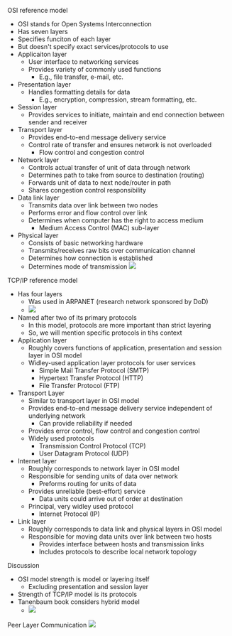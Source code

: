 OSI reference model 
 - OSI stands for Open Systems Interconnection 
 - Has seven layers
 - Specifies funciton of each layer
 - But doesn't specify exact services/protocols to use 
 - Applicaiton layer
	 - User interface to networking services 
	 - Provides variety of commonly used functions
		 - E.g., file transfer, e-mail, etc.
- Presentation layer
	- Handles formatting details for data
		- E.g., encryption, compression, stream formatting, etc. 
- Session layer
	- Provides services to initiate, maintain and end connection between sender and receiver
- Transport layer 
	- Provides end-to-end message delivery service
	- Control rate of transfer and ensures network is not overloaded 
		- Flow control and congestion control 
- Network layer
	- Controls actual transfer of unit of data through network 
	- Determines path to take from source to destination (routing)
	- Forwards unit of data to next node/router in path 
	- Shares congestion control responsibility 
- Data link layer
	- Transmits data over link between two nodes 
	- Performs error and flow control over link 
	- Determines when computer has the right to access medium 
		- Medium Access Control (MAC) sub-layer
- Physical layer
	- Consists of basic networking hardware
	- Transmits/receives raw bits over communication channel 
	- Determines how connection is established 
	- Determines mode of transmission 
![](Pasted%20image%2020240318143612.png)

TCP/IP reference model 
 - Has four layers
	 - Was used in ARPANET (research network sponsored by DoD)
	 - ![](Pasted%20image%2020240318143728.png)
- Named after two of its primary protocols 
	- In this model, protocols are more important than strict layering 
	- So, we will mention specific protocols in tihs context 
- Application layer 
	- Roughly covers functions of application, presentation and session layer in OSI model
	- Widley-used application layer protocols for user services 
		- Simple Mail Transfer Protocol (SMTP)
		- Hypertext Transfer Protocol (HTTP)
		- File Transfer Protocol (FTP)
- Transport Layer 
	- Similar to transport layer in OSI model 
	- Provides end-to-end message delivery service independent of underlying network 
		- Can provide reliability if needed 
	- Provides error control, flow control and congestion control 
	- Widely used protocols 
		- Transmission Control Protocol (TCP)
		- User Datagram Protocol (UDP)
- Internet layer
	- Roughly corresponds to network layer in OSI model 
	- Responsible for sending units of data over network 
		- Preforms routing for units of data
	- Provides unreliable (best-effort) service 
		- Data units could arrive out of order at destination 
	- Principal, very widley used protocol 
		- Internet Protocol (IP)
- Link layer
	- Roughly corresponds to data link and physical layers in OSI model 
	- Responsible for moving data units over link between two hosts 
		- Provides interface between hosts and transmission links
		- Includes protocols to describe local network topology 

Discussion 
 - OSI model strength is model or layering itself 
	 - Excluding presentation and session layer 
- Strength of TCP/IP model is its protocols 
- Tanenbaum book considers hybrid model 
	- ![](Pasted%20image%2020240318144843.png)

Peer Layer Communication 
![](Pasted%20image%2020240318144953.png)


